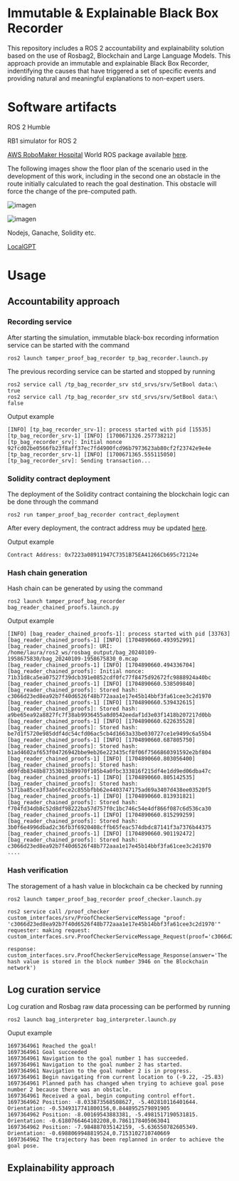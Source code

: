 # Immutable & Explainable Black Box Recorder
This repository includes a ROS 2 accountability and explainability solution based on the use of Rosbag2, Blockchain and Large Language Models. This approach provide an immutable and explainable Black Box Recorder, indentifying the causes that have triggered a set of specific events and providing natural and meaningful explanations to non-expert users.

# Software artifacts
ROS 2 Humble

RB1 simulator for ROS 2

[AWS RoboMaker Hospital](https://github.com/aws-robotics/aws-robomaker-hospital-world) World ROS package available [here](https://github.com/jmguerreroh/aws-robomaker-hospital-world/tree/ros2).

The following images show the floor plan of the scenario used in the development of this work, including in the second one an obstacle in the route initially calculated to reach the goal destination. This obstacle will force the change of the pre-computed path.

![imagen](https://user-images.githubusercontent.com/13176052/227868761-7df42f3d-9043-4b07-af27-2b843806be0e.png)

![imagen](https://user-images.githubusercontent.com/13176052/227868841-21b6f0e0-1017-4136-94aa-396ba1205a6b.png)

Nodejs, Ganache, Solidity etc.

[LocalGPT](https://github.com/PromtEngineer/localGPT)

# Usage
## Accountability approach
### Recording service
After starting the simulation, immutable black-box recording information service can be started with the command
```
ros2 launch tamper_proof_bag_recorder tp_bag_recorder.launch.py
```
The previous recording service can be started and stopped by running
```
ros2 service call /tp_bag_recorder_srv std_srvs/srv/SetBool data:\ true
ros2 service call /tp_bag_recorder_srv std_srvs/srv/SetBool data:\ false
```
Output example
```
[INFO] [tp_bag_recorder_srv-1]: process started with pid [15535]
[tp_bag_recorder_srv-1] [INFO] [1700671326.257738212] [tp_bag_recorder_srv]: Initial nonce 92fcd02be0566fb23f8aff37ec7fd4900fcd96b7973623ab80cf2f23742e9e4e
[tp_bag_recorder_srv-1] [INFO] [1700671365.555115050] [tp_bag_recorder_srv]: Sending transaction...
```
### Solidity contract deployment
The deployment of the Solidity contract containing the blockchain logic can be done through the command
```
ros2 run tamper_proof_bag_recorder contract_deployment
```
After every deployment, the contract address muy be updated [here](https://github.com/laurafbec/immutable_explainable_BBR/blob/main/tamper_proof_bag_recorder/config/blockchain_config.yaml).

Output example
```
Contract Address: 0x7223a08911947C7351B75EA41266Cb695c72124e
```
### Hash chain generation
Hash chain can be generated by using the command
```
ros2 launch tamper_proof_bag_recorder bag_reader_chained_proofs.launch.py
```
Output example
```
[INFO] [bag_reader_chained_proofs-1]: process started with pid [33763]
[bag_reader_chained_proofs-1] [INFO] [1704890660.493952991] [bag_reader_chained_proofs]: URI: /home/laura/ros2_ws/rosbag_output/bag_20240109-1958675830/bag_20240109-1958675830_0.mcap
[bag_reader_chained_proofs-1] [INFO] [1704890660.494336704] [bag_reader_chained_proofs]: Initial nonce: 71b31d8ca5ea07527f39dcb391e0852cdf0fc77f8475d92672fc9888924a40bc
[bag_reader_chained_proofs-1] [INFO] [1704890660.538509840] [bag_reader_chained_proofs]: Stored hash: c3066d23ed8ea92b7f40d6526f48b772aaa1e17e45b14bbf3fa61cee3c2d1970
[bag_reader_chained_proofs-1] [INFO] [1704890660.539432615] [bag_reader_chained_proofs]: Stored hash: a9be65ea92a8827fc7f38ab9936455a8d0542eedaf1d3e03f1418b207217d0bb
[bag_reader_chained_proofs-1] [INFO] [1704890660.622635528] [bag_reader_chained_proofs]: Stored hash: be7d1f5720e985ddf4dc54cfd06ac5cb4d1663a33be030727ce1e9499c6a55b4
[bag_reader_chained_proofs-1] [INFO] [1704890660.687805750] [bag_reader_chained_proofs]: Stored hash: b1ad4602af653f04726942bbe9eb26e223435cf8f06f7566860391592e2bf804
[bag_reader_chained_proofs-1] [INFO] [1704890660.803056400] [bag_reader_chained_proofs]: Stored hash: d69fdb8348b87353013b89970f105b4a0fbc333816f215df4e1dd9ed06dba47c
[bag_reader_chained_proofs-1] [INFO] [1704890660.805142535] [bag_reader_chained_proofs]: Stored hash: 5171ba85ce3f3ab6fece2c855bfbb62e4403747175ad69a3407d438ee03520f5
[bag_reader_chained_proofs-1] [INFO] [1704890660.813931821] [bag_reader_chained_proofs]: Stored hash: f704fd34db8c52d8df98222ba57d757f0c1bc746c54e4df866f087c6d536ca30
[bag_reader_chained_proofs-1] [INFO] [1704890660.815299259] [bag_reader_chained_proofs]: Stored hash: 3b0f6e4996dbad2c36fb3f6920408cffb65feac574dbdc87141f3a7376b44375
[bag_reader_chained_proofs-1] [INFO] [1704890660.901192472] [bag_reader_chained_proofs]: Stored hash: c3066d23ed8ea92b7f40d6526f48b772aaa1e17e45b14bbf3fa61cee3c2d1970
....
```
### Hash verification
The storagement of a hash value in blockchain ca be checked by running
```
ros2 launch tamper_proof_bag_recorder proof_checker.launch.py
```
```
ros2 service call /proof_checker custom_interfaces/srv/ProofCheckerServiceMessage "proof: 'c3066d23ed8ea92b7f40d6526f48b772aaa1e17e45b14bbf3fa61cee3c2d1970'"
requester: making request: custom_interfaces.srv.ProofCheckerServiceMessage_Request(proof='c3066d23ed8ea92b7f40d6526f48b772aaa1e17e45b14bbf3fa61cee3c2d1970')

response:
custom_interfaces.srv.ProofCheckerServiceMessage_Response(answer='The hash value is stored in the block number 3946 on the Blockchain network')
```
## Log curation service
Log curation and Rosbag raw data processing can be performed by running
```
ros2 launch bag_interpreter bag_interpreter.launch.py
```
Ouput example
```
1697364961 Reached the goal!
1697364961 Goal succeeded
1697364961 Navigation to the goal number 1 has succeeded. 
1697364961 Navigation to the goal number 2 has started.
1697364961 Navigation to the goal number 2 is in progress. 
1697364961 Begin navigating from current location to (-9.22, -25.83)
1697364961 Planned path has changed when trying to achieve goal pose number 2 because there was an obstacle.
1697364961 Received a goal, begin computing control effort.
1697364962 Position: -8.033873568508627, -5.402810116401644. Orientation: -0.5349317741800156,0.8448952579891905
1697364962 Position: -8.00169543883381, -5.4981517190531815. Orientation: -0.6180766464102208,0.7861178405063041
1697364962 Position: -7.984887035142159, -5.636550782605349. Orientation: -0.6988069948819524,0.7153102710740669
1697364962 The trajectory has been replanned in order to achieve the goal pose.
```
## Explainability approach
